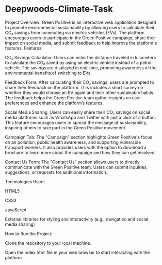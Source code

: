 # Deepwoods-Climate-Task

Project Overview: Green Positive is an interactive web application designed to promote environmental sustainability by allowing users to calculate their CO₂ savings from commuting via electric vehicles (EVs). The platform encourages users to participate in the Green Positive campaign, share their impact on social media, and submit feedback to help improve the platform's features.
Features:

CO₂ Savings Calculator: Users can enter the distance traveled in kilometers to calculate the CO₂ saved by using an electric vehicle instead of a petrol vehicle. The savings are displayed in real-time, promoting awareness of the environmental benefits of switching to EVs.

Feedback Form: After calculating their CO₂ savings, users are prompted to share their feedback on the platform. This includes a short survey on whether they would choose an EV again and their other sustainable habits. The feedback helps the Green Positive team gather insights on user preferences and enhance the platform’s features.

Social Media Sharing: Users can easily share their CO₂ savings on social media platforms such as WhatsApp and Twitter with just a click of a button. This feature encourages users to spread the message of sustainability, inspiring others to take part in the Green Positive movement.

Campaign Tab: The "Campaign" section highlights Green Positive's focus on air pollution, public health awareness, and supporting vulnerable transport workers. It also provides users with the option to download a brochure to learn more about the campaign and how they can get involved.

Contact Us Form: The "Contact Us" section allows users to directly communicate with the Green Positive team. Users can submit inquiries, suggestions, or requests for additional information.

Technologies Used:

HTML5

CSS3

JavaScript

External libraries for styling and interactivity (e.g., navigation and social media sharing)

How to Run the Project:

Clone the repository to your local machine.

Open the index.html file in your web browser to start interacting with the platform.
